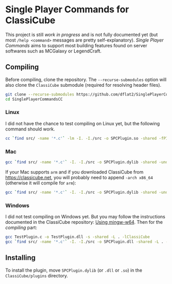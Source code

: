 # Single Player Commands for ClassiCube

This project is still _work in progress_ and is not fully documented yet (but most `/help <command>` messages are pretty self-explanatory). _Single Player Commands_ aims to support most building features found on server softwares such as MCGalaxy or LegendCraft.

## Compiling

Before compiling, clone the repository. The `--recurse-submodules` option will also clone the `ClassiCube` submodule (required for resolving header files).

```bash
git clone --recurse-submodules https://github.com/dflat2/SinglePlayerCommandsCC.git
cd SinglePlayerCommandsCC
```

### Linux

I did not have the chance to test compiling on Linux yet, but the following command should work.

```bash
cc `find src/ -name '*.c'` -lm -I. -I./src -o SPCPlugin.so -shared -fPIC
```

### Mac

```bash
gcc `find src/ -name '*.c'` -I. -I./src -o SPCPlugin.dylib -shared -undefined dynamic_lookup
```

If your Mac supports `arm` and if you downloaded ClassiCube from <https://classicube.net>, you will probably need to append `-arch x86_64` (otherwise it will compile for `arm`):

```bash
gcc `find src/ -name '*.c'` -I. -I./src -o SPCPlugin.dylib -shared -undefined dynamic_lookup -arch x86_64
```

### Windows

I did not test compiling on Windows yet. But you may follow the instructions documented in the ClassiCube repository: [Using mingw-w64](https://github.com/UnknownShadow200/ClassiCube/blob/master/doc/plugin-dev.md#using-mingw-w64). Then for the _compiling_ part:

```bash
gcc TestPlugin.c -o TestPlugin.dll -s -shared -L . -lClassiCube
gcc `find src/ -name '*.c'` -I. -I./src -o SPCPlugin.dll -shared -L . -lClassiCube
```

## Installing

To install the plugin, move `SPCPlugin.dylib` (or `.dll` or `.so`) in the `ClassiCube/plugins` directory.
